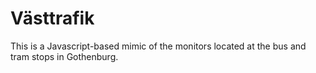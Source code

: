 # Västtrafik
This is a Javascript-based mimic of the monitors located at the bus and tram stops in Gothenburg.
